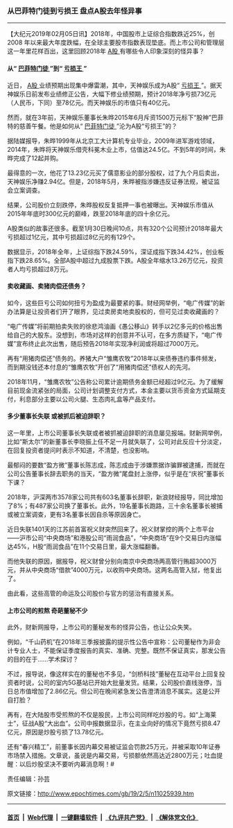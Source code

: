 ### 从巴菲特门徒到亏损王 盘点A股去年怪异事
------------------------

<p>
 【大纪元2019年02月05日讯】2018年，中国股市上证综合指数跌近25%，创 2008 年以来最大年度跌幅，在全球主要股市指数表现垫底。而上市公司和管理层这一年里花样百出，这里回顾2018年
 <a href="http://www.epochtimes.com/gb/tag/a%E8%82%A1.html">
  A股
 </a>
 有哪些令人印象深刻的怪异事？
</p>
<h4>
 从“
 <a href="http://www.epochtimes.com/gb/tag/%E5%B7%B4%E8%8F%B2%E7%89%B9%E9%97%A8%E5%BE%92.html">
  巴菲特门徒
 </a>
 ”到“
 <a href="http://www.epochtimes.com/gb/tag/%E4%BA%8F%E6%8D%9F%E7%8E%8B.html">
  亏损王
 </a>
 ”
</h4>
<p>
 近日，
 <a href="http://www.epochtimes.com/gb/tag/a%E8%82%A1.html">
  A股
 </a>
 业绩预期出现集中爆雷潮，其中，天神娱乐成为A股“
 <a href="http://www.epochtimes.com/gb/tag/%E4%BA%8F%E6%8D%9F%E7%8E%8B.html">
  亏损王
 </a>
 ”。据天神娱乐日前发布业绩修正公告，大幅下修业绩预期，预计2018年净亏损73亿元（人民币，下同）至78亿元。而天神娱乐的市值只有40亿元。
</p>
<p>
 然而，就在3年前，天神娱乐董事长朱晔2015年6月斥资1500万元标下“股神”巴菲特的慈善午餐。他是如何从“
 <a href="http://www.epochtimes.com/gb/tag/%E5%B7%B4%E8%8F%B2%E7%89%B9%E9%97%A8%E5%BE%92.html">
  巴菲特门徒
 </a>
 ”沦为A股“亏损王”的？
</p>
<p>
 据陆媒报导，朱晔1999年从北京工大计算机专业毕业，2009年进军游戏领域，2014年，朱晔将天神娱乐借壳科冕木业上市，估值达24.5亿。不到5年的时间，朱晔完成了12起并购。
</p>
<p>
 最得意的一次，他花了13.23亿元买了儒意影业的部分股权，过了九个月后卖出，天神娱乐净赚2.94亿。但是，2018年5月，朱晔被指涉嫌违反证券法规，被证监会立案调查。
</p>
<p>
 结果，公司股价立刻跌停，朱晔股权反复抵押一事也被曝出。天神娱乐市值从2015年年底时300亿元的巅峰，跌至2018年底的四十余亿元。
</p>
<p>
 A股类似的故事还很多。截至1月30日晚间10点，共有320个公司预计2018年最大亏损超过1亿元，其中亏损超过8亿元的有129个。
</p>
<p>
 数据显示，2018年全年，上证综指下跌24.59%，深证成指下跌34.42%，创业板指下跌28.65%。全部A股中超过九成股票下跌。A股全年缩水13.26万亿元，投资者人均亏损超过8万元。
</p>
<h4>
 卖收藏画、卖猪肉偿还债务？
</h4>
<p>
 如今，这些巨亏公司如何扭亏为盈成为最要紧的事。财经网举例，“电广传媒”的新办法算是让投资者们开了眼界，见过卖房卖地卖股权的，但可见过卖收藏画的？
</p>
<p>
 “电广传媒”将前期拍卖失败的徐悲鸿油画《愚公移山》转手以2亿多元的价格出售给自己的大股东。没想到，市场对这样的创意并不认可，在多方质疑下，“电广传媒”宣布终止此次出售，随后预告2018年实现净利润或将超过7000万元。
</p>
<p>
 再有“用猪肉偿还”债务的。养猪大户“雏鹰农牧”2018年以来债券违约事件频发，而到期没钱还本付息的“雏鹰农牧”开创了“用猪肉偿还”债权人的先河。
</p>
<p>
 2018年11月，“雏鹰农牧”公告称公司累计逾期债务金额已经超过9亿元。为了缓解目前现金流紧张的局面，公司计划调整支付方式，本金主要以货币资金方式延期支付，利息部分主要以公司火腿、生态肉礼盒等产品支付。
</p>
<h4>
 多少董事长失联 或被抓后被迫辞职？
</h4>
<p>
 这一年里，上市公司董事长失联或者被抓被迫辞职的消息屡见报端。财新网举例，比如“斯太尔”的新董事长李晓振上任不足一月就失联了，公司对此反应十分淡定，在回复投资者提问时表示不知道，不清楚，也没影响。
</p>
<p>
 最郁闷的要数“盈方微”董事长陈志成，陈志成由于涉嫌票据诈骗罪被逮捕，而就在公司公告董事长辞去职务的当天，“盈方微”尾盘封上涨停，似乎是在“庆祝”董事长下课？
</p>
<p>
 2018年，沪深两市3578家公司共有603名董事长辞职，新浪财经报导，同比增加了8%；有487家公司换了董事长。此外，19名董事长跑路，三十余名董事长被捕或被立案调查，更有3名董事长因自杀等原因身亡。
</p>
<p>
 近日失联1401天的江苏前首富祝义财突然回来了。祝义财掌控的两个上市平台——沪市公司“中央商场”和港股公司“雨润食品”，“中央商场”在9个交易日内涨幅达45%，H股“雨润食品”在11个交易日里，最大涨幅翻番。
</p>
<p>
 而他失联的原因，据报导，祝义财曾分别向南京中央商场两高管行贿超3000万元，并从中央商场“借款”4000万元，以收购中央商场。这两名高管入狱，他复出了。
</p>
<p>
 由此看，这些高管的命运及公司股价与官方的惩治有直接关系。
</p>
<h4>
 上市公司的煎熬 奇葩董秘不少
</h4>
<p>
 此外，财新网报导，上市公司的董秘发布的怪异公告，也让公众失笑。
</p>
<p>
 例如，“千山药机”在2018年三季报披露的提示性公告中宣称：公司董秘作为非会计专业人士，不能保证季度报告的真实、准确、完整。既然不保证真实，那发公告的目的在于……学术探讨？
</p>
<p>
 不过，报导说，像这样实在的董秘也不多见，“剑桥科技”董秘在互动平台上回复投资者时说，公司的室内5G基站已开始大批量发货。结果，公司股价直线涨停，当日总市值增加了2.86亿元。但公司在晚间紧急发公告澄清消息不属实。这是公开自打脸？
</p>
<p>
 再有，在大陆股市受煎熬的不仅是股民，上市公司同样吃炒股的亏。如“上海莱士”，征战A股“大出血”。公司中报数据显示，在主业向好的情况下竟然亏损8.47亿元，原因是炒股亏损了13.78亿元。
</p>
<p>
 还有“春兴精工”，前董事长因内幕交易被证监会罚款25万元，并被采取10年证券市场禁入措施。文章说，虽说是内幕交易，亏损额依然高达近2800万元；吐血提醒：以后炒股坚决不要听内幕消息啊！#
</p>
<p>
 责任编辑：孙芸
</p>

原文链接：http://www.epochtimes.com/gb/19/2/5/n11025939.htm


------------------------
#### [首页](https://github.com/gfw-breaker/banned-news/blob/master/README.md) &nbsp;|&nbsp; [Web代理](https://github.com/labour-camp/helloworld) &nbsp;|&nbsp; [一键翻墙软件](https://github.com/gfw-breaker/nogfw/blob/master/README.md) &nbsp;|&nbsp; [《九评共产党》](https://github.com/gfw-breaker/9ping.md/blob/master/README.md#九评之一评共产党是什么) &nbsp;|&nbsp; [《解体党文化》](https://github.com/gfw-breaker/jtdwh.md/blob/master/README.md#绪论)

